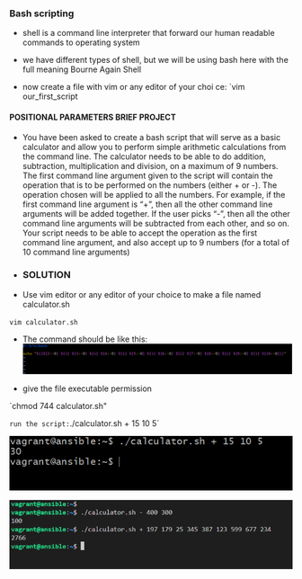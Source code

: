 ### Bash scripting
- shell is a command line interpreter that forward our human readable commands to operating system

- we have different types of shell, but we will be using bash here with the full meaning Bourne Again Shell

- now create a file with vim or any editor of your choi ce:
`vim our_first_script

#### POSITIONAL PARAMETERS BRIEF PROJECT 
- You have been asked to create a bash script that will serve as a basic calculator and
allow you to perform simple arithmetic calculations from the command line.
The calculator needs to be able to do addition, subtraction, multiplication and
division, on a maximum of 9 numbers.
The first command line argument given to the script will contain the operation that is
to be performed on the numbers (either + or -).
The operation chosen will be applied to all the numbers.
For example, if the first command line argument is “+”, then all the other command
line arguments will be added together. If the user picks “-”, then all the other
command line arguments will be subtracted from each other, and so on.
Your script needs to be able to accept the operation as the first command line
argument, and also accept up to 9 numbers (for a total of 10 command line
arguments)

- ### SOLUTION
- Use vim editor or any editor of your choice to make a file named calculator.sh

`vim calculator.sh`

- The command should be like this:
![project](../bashscript/images/project-1.PNG)

- give the file executable permission

`chmod 744 calculator.sh"

` run the script:
`./calculator.sh + 15 10 5`

![addition](../bashscript/images/addition.PNG)

![arithmetic](../bashscript/images/arithmetic.PNG)




